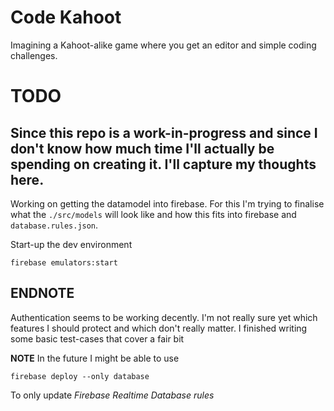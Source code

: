 # Code Kahoot

Imagining a Kahoot-alike game where you get an editor and simple coding
challenges. 

# TODO
Since this repo is a work-in-progress and since I don't know how much time I'll 
actually be spending on creating it. I'll capture my thoughts here.
---

Working on getting the datamodel into firebase. For this I'm trying to finalise
what the `./src/models` will look like and how this fits into firebase and
`database.rules.json`.

Start-up the dev environment

```
firebase emulators:start 
```
## ENDNOTE

Authentication seems to be working decently. I'm not really sure yet which features
I should protect and which don't really matter. I finished writing some basic test-cases
that cover a fair bit

**NOTE**
In the future I might be able to use
```
firebase deploy --only database
```
To only update _Firebase Realtime Database rules_